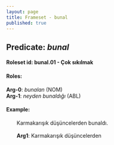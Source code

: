 ```yaml
---
layout: page
title: Frameset - bunal
published: true
---
```

<h2>Predicate: <i>bunal</i></h2>
<h4>Roleset id: bunal.01 - Çok sıkılmak<br>
<h4>Roles:</h4>
<b>Arg-0</b>: <i>bunalan</i>  (NOM) <br>
<b>Arg-1</b>: <i>neyden bunaldığı</i>  (ABL) <br>
<h4>Example:</h4>
&emsp;&emsp;Karmakarışık düşüncelerden bunaldı.<br><br>
&emsp;&emsp;<b>Arg1</b>:  Karmakarışık düşüncelerden<br>

